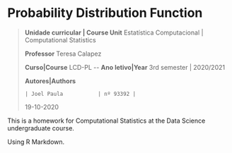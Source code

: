 # Probability Distribution Function

>**Unidade curricular | Course Unit** Estatística Computacional | Computational Statistics
>
>**Professor** Teresa Calapez
>
>**Curso|Course** LCD-PL -- **Ano letivo|Year** 3rd semester | 2020/2021
>
>**Autores|Authors**
>
>     | Joel Paula           | nº 93392 |
>
>
>19-10-2020

This is a homework for Computational Statistics at the Data Science undergraduate course.

Using R Markdown.